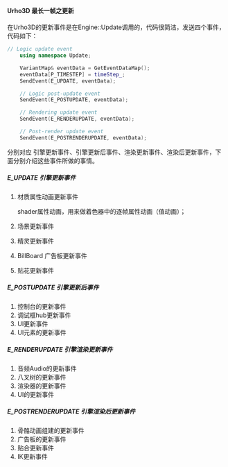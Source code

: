 #### Urho3D 最长一帧之更新

在Urho3D的更新事件是在Engine::Update调用的，代码很简洁，发送四个事件，代码如下：

```c++
// Logic update event
    using namespace Update;

    VariantMap& eventData = GetEventDataMap();
    eventData[P_TIMESTEP] = timeStep_;
    SendEvent(E_UPDATE, eventData);

    // Logic post-update event
    SendEvent(E_POSTUPDATE, eventData);

    // Rendering update event
    SendEvent(E_RENDERUPDATE, eventData);

    // Post-render update event
    SendEvent(E_POSTRENDERUPDATE, eventData);
```

分别对应 引擎更新事件、引擎更新后事件、渲染更新事件、渲染后更新事件，下面分别介绍这些事件所做的事情。

##### E_UPDATE 引擎更新事件

1. 材质属性动画更新事件

   shader属性动画，用来做着色器中的逐帧属性动画（值动画）；

2. 场景更新事件

   

3. 精灵更新事件

4. BillBoard 广告板更新事件

5. 贴花更新事件

##### E_POSTUPDATE 引擎更新后事件

1. 控制台的更新事件
2. 调试框hub更新事件
3. UI更新事件
4. UI元素的更新事件

##### E_RENDERUPDATE 引擎渲染更新事件

1. 音频Audio的更新事件
2. 八叉树的更新事件
3. 渲染器的更新事件
4. UI的更新事件

##### E_POSTRENDERUPDATE 引擎渲染后更新事件

1. 骨骼动画组建的更新事件
2. 广告板的更新事件
3. 贴合更新事件
4. IK更新事件
